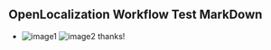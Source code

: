 ## OpenLocalization Workflow Test MarkDown
* ![image1](.\c3419602-20df-4cbf-8d36-698a3c7cd43f.PNG)   ![image2](.\bea2534e-a4fa-48c1-8083-9c1367d56f40.png) 
thanks!